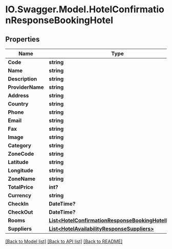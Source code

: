 # IO.Swagger.Model.HotelConfirmationResponseBookingHotel
## Properties

Name | Type | Description | Notes
------------ | ------------- | ------------- | -------------
**Code** | **string** |  | [optional] 
**Name** | **string** |  | [optional] 
**Description** | **string** |  | [optional] 
**ProviderName** | **string** |  | [optional] 
**Address** | **string** |  | [optional] 
**Country** | **string** |  | [optional] 
**Phone** | **string** |  | [optional] 
**Email** | **string** |  | [optional] 
**Fax** | **string** |  | [optional] 
**Image** | **string** |  | [optional] 
**Category** | **string** |  | [optional] 
**ZoneCode** | **string** |  | [optional] 
**Latitude** | **string** |  | [optional] 
**Longitude** | **string** |  | [optional] 
**ZoneName** | **string** |  | [optional] 
**TotalPrice** | **int?** |  | [optional] 
**Currency** | **string** |  | [optional] 
**CheckIn** | **DateTime?** |  | [optional] 
**CheckOut** | **DateTime?** |  | [optional] 
**Rooms** | [**List&lt;HotelConfirmationResponseBookingHotelRooms&gt;**](HotelConfirmationResponseBookingHotelRooms.md) |  | [optional] 
**Suppliers** | [**List&lt;HotelAvailabilityResponseSuppliers&gt;**](HotelAvailabilityResponseSuppliers.md) |  | [optional] 

[[Back to Model list]](../README.md#documentation-for-models) [[Back to API list]](../README.md#documentation-for-api-endpoints) [[Back to README]](../README.md)

